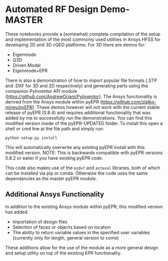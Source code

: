 # Automated RF Design Demo-MASTER
These notebooks provide a (somewhat) complete compilation of the setup and implementation of the most commonly used utilities in Ansys HFSS for developing 2D and 3D cQED platforms. For 3D there are demos for:

* Eigenmode
* Q3D
* Driven Modal
* Eigenmode+EPR

There is also a demonstration of how to import popular file formats (.STP and .DXF for 3D and 2D respectively) and generating parts using the companion PyInventor API module (https://github.com/AndrewOriani/PyInventor). The Ansys functionality is derived from the Ansys module within pyEPR (https://github.com/zlatko-minev/pyEPR). These demos however will not work with the current stable release of pyEPR (0.8.4) and requires additional functionality that was added by me to successfully run the demonstrations. You can find this modified version inside of the pyEPR-UPDATED folder. To install this open a shell or cmd line at the file path and simply run:

```
python setup.py install
```

This will automatically overwrite any existing pyEPR install with this modified version. NOTE: This is backwards compatible with pyEPR versions 0.8.2 or ealier if you have existing pyEPR code. 

This code also makes use of the `ezdxf` and `asteval` libraries, both of which can be installed via pip or conda. Otherwise the code uses the same dependancies as the master pyEPR module.

## Additional Ansys Functionality

In addition to the existing Ansys module within pyEPR, this modified version has added:
* Importation of design files
* Selection of faces or objects based on location
* The ability to return variable values in the specified user variables (currently only for length, general version to come)

 These additions allow for the use of the module as a more general design and setup utility on top of the existing EPR functionality.
